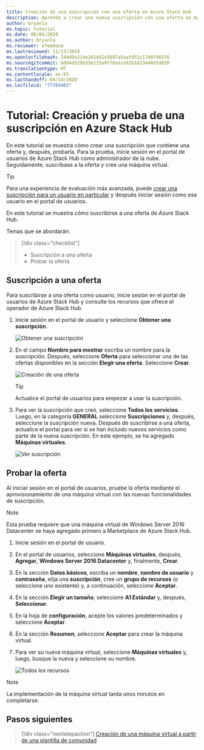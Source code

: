 ```yaml
---
title: Creación de una suscripción con una oferta en Azure Stack Hub
description: Aprenda a crear una nueva suscripción con una oferta en Azure Stack Hub y, luego, pruebe la oferta con una máquina virtual de prueba.
author: bryanla
ms.topic: tutorial
ms.date: 06/04/2019
ms.author: bryanla
ms.reviewer: efemmano
ms.lastreviewed: 11/13/2019
ms.openlocfilehash: 244d5e214e2d1d42e5697a5aafd51c17d97465f6
ms.sourcegitcommit: bdd4d529bd3e115a9f76eece62b1613448d5d020
ms.translationtype: HT
ms.contentlocale: es-ES
ms.lasthandoff: 04/14/2020
ms.locfileid: "77704903"
---
```

# <a name="tutorial-create-and-test-a-subscription-in-azure-stack-hub"></a>Tutorial: Creación y prueba de una suscripción en Azure Stack Hub

En este tutorial se muestra cómo crear una suscripción que contiene una oferta y, después, probarla. Para la prueba, inicie sesión en el portal de usuarios de Azure Stack Hub como administrador de la nube. Seguidamente, suscríbase a la oferta y cree una máquina virtual.

> [!TIP]
> Para una experiencia de evaluación más avanzada, puede [crear una suscripción para un usuario en particular](../operator/azure-stack-subscribe-plan-provision-vm.md#create-a-subscription-as-a-cloud-operator) y después iniciar sesión como ese usuario en el portal de usuarios.

En este tutorial se muestra cómo suscribirse a una oferta de Azure Stack Hub.

Temas que se abordarán:

> [!div class="checklist"]
> * Suscripción a una oferta 
> * Probar la oferta

## <a name="subscribe-to-an-offer"></a>Suscripción a una oferta

Para suscribirse a una oferta como usuario, inicie sesión en el portal de usuarios de Azure Stack Hub y consulte los recursos que ofrece el operador de Azure Stack Hub.

1. Inicie sesión en el portal de usuario y seleccione **Obtener una suscripción**.

   ![Obtener una suscripción](media/azure-stack-subscribe-services/get-subscription.png)

2. En el campo **Nombre para mostrar** escriba un nombre para la suscripción. Después, seleccione **Oferta** para seleccionar una de las ofertas disponibles en la sección **Elegir una oferta**. Seleccione **Crear**.

   ![Creación de una oferta](media/azure-stack-subscribe-services/create-subscription.png)

   > [!TIP]
   > Actualice el portal de usuarios para empezar a usar la suscripción.

3. Para ver la suscripción que creó, seleccione **Todos los servicios**. Luego, en la categoría **GENERAL** seleccione **Suscripciones** y, después, seleccione la suscripción nueva. Después de suscribirse a una oferta, actualice el portal para ver si se han incluido nuevos servicios como parte de la nueva suscripción. En este ejemplo, se ha agregado **Máquinas virtuales**.

   ![Ver suscripción](media/azure-stack-subscribe-services/view-subscription.png)

## <a name="test-the-offer"></a>Probar la oferta

Al iniciar sesión en el portal de usuarios, pruebe la oferta mediante el aprovisionamiento de una máquina virtual con las nuevas funcionalidades de suscripción.

> [!NOTE]
> Esta prueba requiere que una máquina virtual de Windows Server 2016 Datacenter se haya agregado primero a Marketplace de Azure Stack Hub.

1. Inicie sesión en el portal de usuario.

2. En el portal de usuarios, seleccione **Máquinas virtuales**, después, **Agregar**, **Windows Server 2016 Datacenter** y, finalmente, **Crear**.

3. En la sección **Datos básicos**, escriba un **nombre**, **nombre de usuario** y **contraseña**, elija una **suscripción**, cree un **grupo de recursos** (o seleccione uno existente) y, a continuación, seleccione **Aceptar**.

4. En la sección **Elegir un tamaño**, seleccione **A1 Estándar** y, después, **Seleccionar**.  

5. En la hoja de **configuración**, acepte los valores predeterminados y seleccione **Aceptar**.

6. En la sección **Resumen**, seleccione **Aceptar** para crear la máquina virtual.  

7. Para ver su nueva máquina virtual, seleccione **Máquinas virtuales** y, luego, busque la nueva y seleccione su nombre.

    ![Todos los recursos](media/azure-stack-subscribe-services/view-vm.png)

> [!NOTE]
> La implementación de la máquina virtual tarda unos minutos en completarse.

## <a name="next-steps"></a>Pasos siguientes

> [!div class="nextstepaction"]
> [Creación de una máquina virtual a partir de una plantilla de comunidad](azure-stack-create-vm-template.md)
